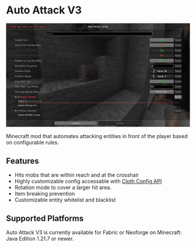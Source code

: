 # Auto Attack V3
![Screenshot of the Mods config screen, showing a list of the available config options below a search bar.](res/screenshot1.jpg)

Minecraft mod that automates attacking entities in front of the player based on configurable rules.


## Features
- Hits mobs that are within reach and at the crosshair
- Highly customizable config accessable with [Cloth Config API](https://modrinth.com/mod/cloth-config)
- Rotation mode to cover a larger hit area.
- Item breaking prevention
- Customizable entity whitelist and blacklist

## Supported Platforms
Auto Attack V3 is currently available for Fabric or Neoforge on Minecraft: Java Edition 1.21.7 or newer.
